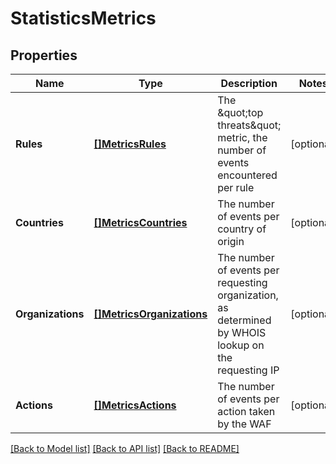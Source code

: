 # StatisticsMetrics

## Properties

Name | Type | Description | Notes
------------ | ------------- | ------------- | -------------
**Rules** | [**[]MetricsRules**](MetricsRules.md) | The \&quot;top threats\&quot; metric, the number of events encountered per rule | [optional] 
**Countries** | [**[]MetricsCountries**](MetricsCountries.md) | The number of events per country of origin | [optional] 
**Organizations** | [**[]MetricsOrganizations**](MetricsOrganizations.md) | The number of events per requesting organization, as determined by WHOIS lookup on the requesting IP | [optional] 
**Actions** | [**[]MetricsActions**](MetricsActions.md) | The number of events per action taken by the WAF | [optional] 

[[Back to Model list]](../README.md#documentation-for-models) [[Back to API list]](../README.md#documentation-for-api-endpoints) [[Back to README]](../README.md)



